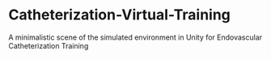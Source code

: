 # Catheterization-Virtual-Training
A minimalistic scene of the simulated environment in Unity for Endovascular Catheterization Training
